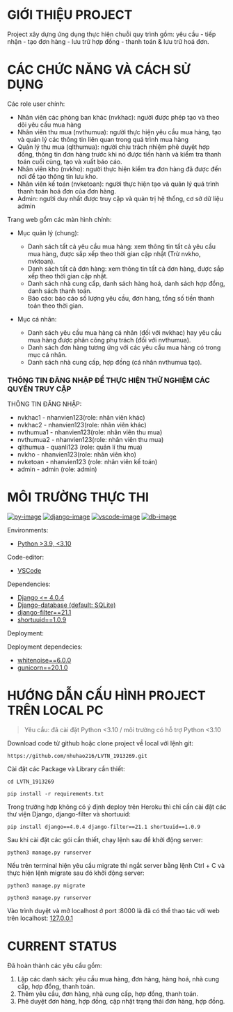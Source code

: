 # GIỚI THIỆU PROJECT

Project xây dựng ứng dụng thực hiện chuỗi quy trình gồm: yêu cầu - tiếp nhận - tạo đơn hàng - lưu trữ hợp đồng - thanh toán & lưu trữ hoá đơn.

# CÁC CHỨC NĂNG VÀ CÁCH SỬ DỤNG

Các role user chính:

- Nhân viên các phòng ban khác (nvkhac): người được phép tạo và theo dõi yêu cầu mua hàng
- Nhân viên thu mua (nvthumua): người thực hiện yêu cầu mua hàng, tạo và quản lý các thông tin liên quan trong quá trình mua hàng
- Quản lý thu mua (qlthumua): người chịu trách nhiệm phê duyệt hợp đồng, thông tin đơn hàng trước khi nó được tiến hành và kiểm tra thanh toán cuối cùng, tạo và xuất báo cáo.
- Nhân viên kho (nvkho): người thực hiện kiểm tra đơn hàng đã được đến nơi để tạo thông tin lưu kho.
- Nhân viên kế toán (nvketoan): người thực hiện tạo và quản lý quá trình thanh toán hoá đơn của đơn hàng.
- Admin: người duy nhất được truy cập và quản trị hệ thống, cơ sở dữ liệu admin

Trang web gồm các màn hình chính:

- Mục quản lý (chung):
  - Danh sách tất cả yêu cầu mua hàng: xem thông tin tất cả yêu cầu mua hàng, được sắp xếp theo thời gian cập nhật (Trừ nvkho, nvktoan).
  - Danh sách tất cả đơn hàng: xem thông tin tất cả đơn hàng, được sắp xếp theo thời gian cập nhật.
  - Danh sách nhà cung cấp, danh sách hàng hoá, danh sách hợp đồng, danh sách thanh toán.
  - Báo cáo: báo cáo số lượng yêu cầu, đơn hàng, tổng số tiền thanh toán theo thời gian.

- Mục cá nhân:
  - Danh sách yêu cầu mua hàng cá nhân (đối với nvkhac) hay yêu cầu mua hàng được phân công phụ trách (đối với nvthumua).
  - Danh sách đơn hàng tương ứng với các yêu cầu mua hàng có trong mục cá nhân.
  - Danh sách nhà cung cấp, hợp đồng (cá nhân nvthumua tạo).

### THÔNG TIN ĐĂNG NHẬP ĐỂ THỰC HIỆN THỬ NGHIỆM CÁC QUYỀN TRUY CẬP

THÔNG TIN ĐĂNG NHẬP:

- nvkhac1 - nhanvien123(role: nhân viên khác)
- nvkhac2 - nhanvien123(role: nhân viên khác)
- nvthumua1 - nhanvien123(role: nhân viên thu mua)
- nvthumua2 - nhanvien123(role: nhân viên thu mua)
- qlthumua - quanli123 (role: quản lí thu mua)
- nvkho - nhanvien123(role: nhân viên kho)
- nvketoan - nhanvien123 (role: nhân viên kế toán)
- admin - admin (role: admin)

# MÔI TRƯỜNG THỰC THI

[![py-image]][py-url]
[![django-image]][django-url]
[![vscode-image]][vscode-url]
[![db-image]][db-url]

Environments:

- [Python >3.9, <3.10][py-url]

Code-editor:

- [VSCode][vscode-url]

Dependencies:

- [Django <= 4.0.4][django-url]
- [Django-database (default: SQLite)][db-url]
- [django-filter==21.1][dj-filter-url]
- [shortuuid==1.0.9][suuid-url]

Deployment:

Deployment dependecies:

- [whitenoise==6.0.0][wn-url]
- [gunicorn==20.1.0][gu-url]

# HƯỚNG DẪN CẤU HÌNH PROJECT TRÊN LOCAL PC

> Yêu cầu: đã cài đặt Python <3.10 / môi trường có hỗ trợ Python <3.10

Download code từ github hoặc clone project về local với lệnh git:

```git
https://github.com/nhuhao216/LVTN_1913269.git
```

Cài đặt các Package và Library cần thiết:

```terminal
cd LVTN_1913269

pip install -r requirements.txt
```

Trong trường hợp không có ý định deploy trên Heroku thì chỉ cần cài đặt các thư viện Django, django-filter và shortuuid:

```terrminal
pip install django==4.0.4 django-filter==21.1 shortuuid==1.0.9
```

Sau khi cài đặt các gói cần thiết, chạy lệnh sau để khởi động server:

```terminal
python3 manage.py runserver
```

Nếu trên terminal hiện yêu cầu migrate thì ngắt server bằng lệnh Ctrl + C và thực hiện lệnh migrate sau đó khởi động server:

```terminal
python3 manage.py migrate

python3 manage.py runserver
```

Vào trình duyệt và mở localhost ở port :8000 là đã có thể thao tác với web trên localhost: [127.0.0.1](http://127.0.0.1:8000/)

# CURRENT STATUS

Đã hoàn thành các yêu cầu  gồm:

1. Lập các danh sách: yêu cầu mua hàng, đơn hàng, hàng hoá, nhà cung cấp, hợp đồng, thanh toán.
2. Thêm yêu cầu, đơn hàng, nhà cung cấp, hợp đồng, thanh toán.
3. Phê duyệt đơn hàng, hợp đồng, cập nhật trạng thái đơn hàng, hợp đồng.

[py-image]: https://img.shields.io/badge/Python-%3E3.9%2C%20%3C3.10-yellow
[py-url]: https://www.python.org/downloads/release/python-396/
[django-image]: https://img.shields.io/badge/Django-4.0.4-green
[django-url]: https://docs.djangoproject.com/en/4.0/
[dj-filter-url]: https://django-filter.readthedocs.io/en/stable/index.html
[suuid-url]: https://github.com/skorokithakis/shortuuid
[Vscode-image]:https://img.shields.io/badge/VSCode-x64-blue
[vscode-url]: https://code.visualstudio.com/
[db-image]: https://img.shields.io/badge/Django--database-SQLite-green
[db-url]: https://docs.djangoproject.com/en/4.0/intro/tutorial02/#:~:text=By%20default%2C%20the%20configuration%20uses,else%20to%20support%20your%20database.

[wn-url]: http://whitenoise.evans.io/en/stable/
[gu-url]: https://gunicorn.org/
[this-pj-url]: https://github.com/nhuhao216/LVTN_1913269.git
